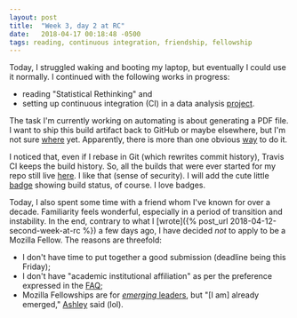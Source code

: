 ```yaml
---
layout: post
title:  "Week 3, day 2 at RC"
date:   2018-04-17 00:18:48 -0500
tags: reading, continuous integration, friendship, fellowship
---
```

Today, I struggled waking and booting my laptop, but eventually I could use it
normally. I continued with the following works in progress:

* reading "Statistical Rethinking" and
* setting up continuous integration (CI) in a data analysis
[project](https://github.com/bayesways/case_studies_Py/issues/4).

The task I'm currently working on automating is about generating a PDF file. I
want to ship this build artifact back to GitHub or maybe elsewhere, but I'm not
sure [where](https://docs.travis-ci.com/user/deployment/#Supported-Providers)
yet. Apparently, there is more than one obvious
[way](https://github.com/travis-ci/travis-ci/issues/2324#issuecomment-43437398)
to do it.

I noticed that, even if I rebase in Git (which rewrites commit history), Travis
CI keeps the build history. So, all the builds that were ever started for my
repo still live [here](https://travis-ci.org/mkcor/case_studies_Py/builds). I
like that (sense of security). I will add the cute little
[badge](https://docs.travis-ci.com/user/status-images/) showing build status,
of course. I love badges.

Today, I also spent some time with a friend whom I've known for over a decade.
Familiarity feels wonderful, especially in a period of transition and
instability. In the end, contrary to what I
[wrote]({% post_url 2018-04-12-second-week-at-rc %}) a few days ago, I have
decided *not* to apply to be a Mozilla Fellow. The reasons are threefold:

* I don't have time to put together a good submission (deadline being this
Friday);
* I don't have "academic institutional affiliation" as per the preference
expressed in the
[FAQ](https://foundation.mozilla.org/opportunity/fellowships/);
* Mozilla Fellowships are for
[*emerging* leaders](https://foundation.mozilla.org/fellowships/apply/), but
"[I am] already emerged," [Ashley](http://bits.ashleyblewer.com/) said (lol).
